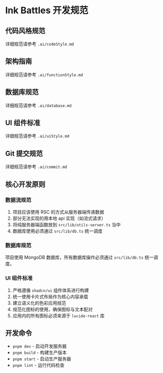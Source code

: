 # Ink Battles 开发规范

## 代码风格规范

详细规范请参考 `.ai/codeStyle.md`

## 架构指南

详细规范请参考 `.ai/functionStyle.md`

## 数据库规范

详细规范请参考 `.ai/database.md`

## UI 组件标准

详细规范请参考 `.ai/uiStyle.md`

## Git 提交规范

详细规范请参考 `.ai/commit.md`

## 核心开发原则

### 数据流规范

1. 项目应该使用 RSC 的方式从服务器端传递数据
2. 部分无法实现的用本地 api 实现（如流式请求）
3. 将纯服务器端函数放到 `src/lib/utils-server.ts` 当中
4. 数据库使用必须通过 `src/lib/db.ts` 统一调度

### 数据库规范

项目使用 MongoDB 数据库，所有数据库操作必须通过 `src/lib/db.ts` 统一调度。

### UI 组件标准

1. 严格遵循 `shadcn/ui` 组件体系进行构建
2. 统一使用卡片式布局作为核心内容承载
3. 建立语义化的色彩应用规范
4. 规范化图标的使用，确保图标与文本配对
5. 应用内的所有图标必须来源于 `lucide-react` 库

## 开发命令

- `pnpm dev` - 启动开发服务器
- `pnpm build` - 构建生产版本
- `pnpm start` - 启动生产服务器
- `pnpm lint` - 运行代码检查
